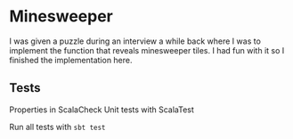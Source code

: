 # Minesweeper

I was given a puzzle during an interview a while back where I was to implement the function that reveals minesweeper tiles. I had fun with it so I finished the implementation here.

## Tests
Properties in ScalaCheck
Unit tests with ScalaTest

Run all tests with `sbt test`